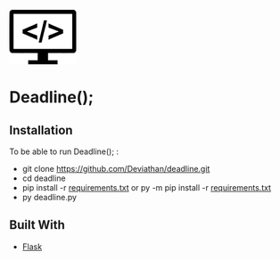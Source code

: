 ![alt text](https://github.com/Deviathan/deadline/blob/master/static/main.png)

# Deadline();



## Installation

To be able to run Deadline(); :
* git clone https://github.com/Deviathan/deadline.git
* cd deadline
* pip install -r [requirements.txt](requirements.txt) or py -m pip install -r [requirements.txt](requirements.txt)
* py deadline.py

## Built With

* [Flask](http://flask.pocoo.org/) 
